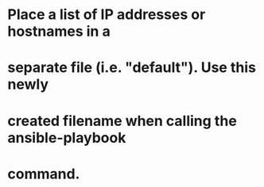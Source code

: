 # Place a list of IP addresses or hostnames in a 
# separate file (i.e. "default").  Use this newly
# created filename when calling the ansible-playbook
# command.

